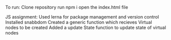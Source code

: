To run:
Clone repository
run npm i 
open the index.html file 



JS assignment: 
Used lerna for  package management and version control
Installed snabbdom 
Created a generic function which recieves Virtual nodes to be created
Added a update State function to update state of virtual nodes
